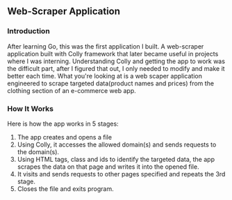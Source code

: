 ## Web-Scraper Application
### Introduction
After learning Go, this was the first application I built. A web-scraper application built with Colly framework that later became useful in projects where I was interning. Understanding Colly and getting the app to work was the difficult part, after I figured that out, I only needed to modify and make it better each time.
What you're looking at is a web scaper application engineered to scrape targeted data(product names and prices) from the clothing section of an e-commerce web app.
  
### How It Works
Here is how the app works in 5 stages:
1. The app creates and opens a file
2. Using Colly, it accesses the allowed domain(s) and sends requests to the domain(s).
3. Using HTML tags, class and ids to identify the targeted data, the app scrapes the data on that page and writes it into the opened file.
4. It visits and sends requests to other pages specified and repeats the 3rd stage.
5. Closes the file and exits program.
